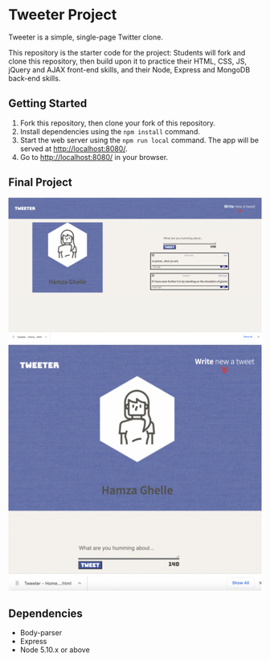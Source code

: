 # Tweeter Project

Tweeter is a simple, single-page Twitter clone.

This repository is the starter code for the project: Students will fork and clone this repository, then build upon it to practice their HTML, CSS, JS, jQuery and AJAX front-end skills, and their Node, Express and MongoDB back-end skills.

## Getting Started

1. Fork this repository, then clone your fork of this repository.
2. Install dependencies using the `npm install` command.
3. Start the web server using the `npm run local` command. The app will be served at <http://localhost:8080/>.
4. Go to <http://localhost:8080/> in your browser.

## Final Project
!["The homepage with clickable arrow to show form to tweet"](/public/images/tweeter-with-tweet-form.png)
![Tablet mode](/public/images/tweeter-tablet-mode.png)
## Dependencies
- Body-parser 
- Express
- Node 5.10.x or above
